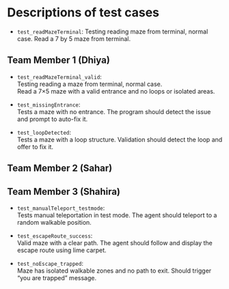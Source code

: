 # Descriptions of test cases

- `test_readMazeTerminal`: Testing reading maze from terminal, normal case. Read a 7 by 5 maze from terminal.


## Team Member 1 (Dhiya)

- `test_readMazeTerminal_valid`:  
  Testing reading a maze from terminal, normal case.  
  Read a 7×5 maze with a valid entrance and no loops or isolated areas.

- `test_missingEntrance`:  
  Tests a maze with no entrance. The program should detect the issue and prompt to auto-fix it.

- `test_loopDetected`:  
  Tests a maze with a loop structure. Validation should detect the loop and offer to fix it.



## Team Member 2 (Sahar)




## Team Member 3 (Shahira)

- `test_manualTeleport_testmode`:  
  Tests manual teleportation in test mode. The agent should teleport to a random walkable position.

- `test_escapeRoute_success`:  
  Valid maze with a clear path. The agent should follow and display the escape route using lime carpet.

- `test_noEscape_trapped`:  
  Maze has isolated walkable zones and no path to exit. Should trigger “you are trapped” message.
